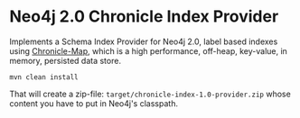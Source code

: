 # Neo4j 2.0 Chronicle Index Provider

Implements a Schema Index Provider for Neo4j 2.0, label based indexes using [Chronicle-Map](http://chronicle.software/products/chronicle-map/), which is a high performance, off-heap, key-value, in memory, persisted data store.


`mvn clean install`

That will create a zip-file: `target/chronicle-index-1.0-provider.zip` whose content you have to put in Neo4j's classpath.